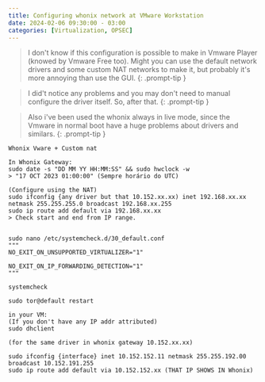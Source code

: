 ```yaml
---
title: Configuring whonix network at VMware Workstation
date: 2024-02-06 09:30:00 - 03:00
categories: [Virtualization, OPSEC]
---
```

>I don't know if this configuration is possible to make in Vmware Player (knowed by Vmware Free too). Might you can use the default network drivers and some custom NAT networks to make it, but probably it's more annoying than use the GUI.
{: .prompt-tip } 

>I did't notice any problems and you may don't need to manual configure the driver itself. So, after that.
{: .prompt-tip } 

> Also i've been used the whonix always in live mode, since the Vmware in normal boot have a huge problems about drivers and similars.
{: .prompt-tip } 
```
Whonix Vware + Custom nat

In Whonix Gateway:
sudo date -s "DD MM YY HH:MM:SS" && sudo hwclock -w
> "17 OCT 2023 01:00:00" (Sempre horário do UTC)

(Configure using the NAT)
sudo ifconfig {any driver but that 10.152.xx.xx) inet 192.168.xx.xx netmask 255.255.255.0 broadcast 192.168.xx.255
sudo ip route add default via 192.168.xx.xx
> Check start and end from IP range.


sudo nano /etc/systemcheck.d/30_default.conf
"""
NO_EXIT_ON_UNSUPPORTED_VIRTUALIZER="1"

NO_EXIT_ON_IP_FORWARDING_DETECTION="1"
"""

systemcheck

sudo tor@default restart

in your VM:
(If you don't have any IP addr attributed)
sudo dhclient

(for the same driver in whonix gateway 10.152.xx.xx)

sudo ifconfig {interface} inet 10.152.152.11 netmask 255.255.192.00 broadcast 10.152.191.255
sudo ip route add default via 10.152.152.xx (THAT IP SHOWS IN Whonix)
```
